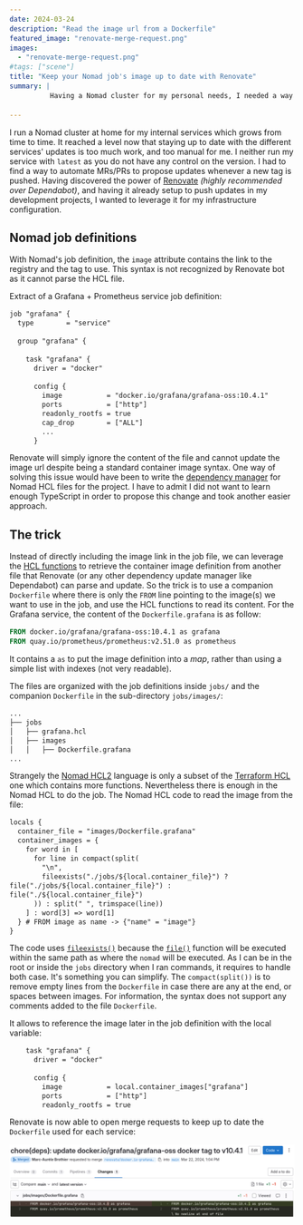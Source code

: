 ```yaml
---
date: 2024-03-24
description: "Read the image url from a Dockerfile"
featured_image: "renovate-merge-request.png"
images:
  - "renovate-merge-request.png"
#tags: ["scene"]
title: "Keep your Nomad job's image up to date with Renovate"
summary: |
          Having a Nomad cluster for my personal needs, I needed a way to automate the tag update with the new releases of images I'm using. I describe a trick with Nomad job definition on how to do it with Renovate or any other dependency update tool.

---
```


I run a Nomad cluster at home for my internal services which grows from time to time. It reached a level now that staying up to date with the different services' updates is too much work, and too manual for me. I neither run my service with `latest` as you do not have any control on the version. I had to find a way to automate MRs/PRs to propose updates whenever a new tag is pushed. Having discovered the power of [Renovate](https://docs.renovatebot.com/) *(highly recommended over Dependabot)*, and having it already setup to push updates in my development projects, I wanted to leverage it for my infrastructure configuration.

## Nomad job definitions

With Nomad's job definition, the `image` attribute contains the link to the registry and the tag to use. This syntax is not recognized by Renovate bot as it cannot parse the HCL file.

Extract of a Grafana + Prometheus service job definition:

```hcl
job "grafana" {
  type        = "service"

  group "grafana" {

    task "grafana" {
      driver = "docker"

      config {
        image           = "docker.io/grafana/grafana-oss:10.4.1"
        ports           = ["http"]
        readonly_rootfs = true
        cap_drop        = ["ALL"]
        ...
      }
```

Renovate will simply ignore the content of the file and cannot update the image url despite being a standard container image syntax. One way of solving this issue would have been to write the [dependency manager](https://docs.renovatebot.com/modules/manager/) for Nomad HCL files for the project. I have to admit I did not want to learn enough TypeScript in order to propose this change and took another easier approach.

## The trick

Instead of directly including the image link in the job file, we can leverage the [HCL functions](https://developer.hashicorp.com/nomad/docs/job-specification/hcl2/functions) to retrieve the container image definition from another file that Renovate (or any other dependency update manager like Dependabot) can parse and update. So the trick is to use a companion `Dockerfile` where there is only the `FROM` line pointing to the image(s) we want to use in the job, and use the HCL functions to read its content. For the Grafana service, the content of the `Dockerfile.grafana` is as follow:

```Dockerfile
FROM docker.io/grafana/grafana-oss:10.4.1 as grafana
FROM quay.io/prometheus/prometheus:v2.51.0 as prometheus
```

It contains a `as` to put the image definition into a *map*, rather than using a simple list with indexes (not very readable).

The files are organized with the job definitions inside `jobs/` and the companion `Dockerfile` in the sub-directory `jobs/images/`:

```console
...
├── jobs
│   ├── grafana.hcl
│   ├── images
│   │   ├── Dockerfile.grafana
...
```

Strangely the [Nomad HCL2](https://developer.hashicorp.com/nomad/docs/job-specification/hcl2) language is only a subset of the [Terraform HCL](https://developer.hashicorp.com/terraform/language/functions) one which contains more functions. Nevertheless there is enough in the Nomad HCL to do the job. The Nomad HCL code to read the image from the file:

```hcl
locals {
  container_file = "images/Dockerfile.grafana"
  container_images = {
    for word in [
      for line in compact(split(
        "\n",
        fileexists("./jobs/${local.container_file}") ? file("./jobs/${local.container_file}") : file("./${local.container_file}")
      )) : split(" ", trimspace(line))
    ] : word[3] => word[1]
  } # FROM image as name -> {"name" = "image"}
}
```

The code uses [`fileexists()`](https://developer.hashicorp.com/nomad/docs/job-specification/hcl2/functions/file/fileexists) because the [`file()`](https://developer.hashicorp.com/nomad/docs/job-specification/hcl2/functions/file/file) function will be executed within the same path as where the `nomad` will be executed. As I can be in the root or inside the `jobs` directory when I ran commands, it requires to handle both case. It's something you can simplify. The `compact(split())` is to remove empty lines from the `Dockerfile` in case there are any at the end, or spaces between images. For information, the syntax does not support any comments added to the file `Dockerfile`.

It allows to reference the image later in the job definition with the local variable:

```hcl
    task "grafana" {
      driver = "docker"

      config {
        image           = local.container_images["grafana"]
        ports           = ["http"]
        readonly_rootfs = true
```

Renovate is now able to open merge requests to keep up to date the `Dockerfile` used for each service:

![Merge request to update Grafana image tag](renovate-merge-request-diff.png)
